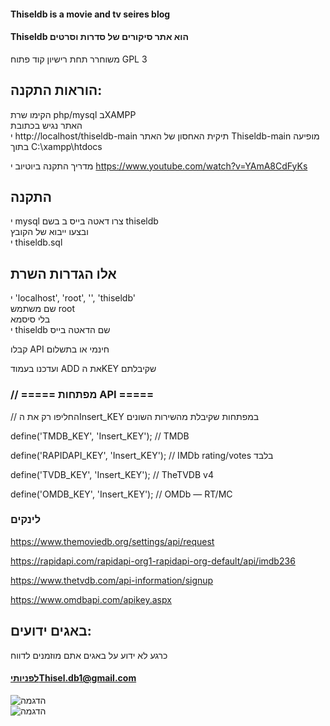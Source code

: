 ####  Thiseldb is a movie and tv seires blog  
####  Thiseldb הוא אתר סיקורים של סדרות  וסרטים  

משוחרר תחת רישיון קוד פתוח GPL 3

## הוראות התקנה:
הקימו שרת php/mysql  בXAMPP   
האתר נגיש בכתובת  
י http://localhost/thiseldb-main
תיקית האחסון של האתר  Thiseldb-main מופיעה בתוך C:\xampp\htdocs

מדריך התקנה ביוטיוב
י https://www.youtube.com/watch?v=YAmA8CdFyKs

## התקנה
י mysql צרו דאטה בייס ב בשם thiseldb  
ובצעו ייבוא של הקובץ    
י thiseldb.sql  


## אלו הגדרות השרת
י 'localhost', 'root', '', 'thiseldb'    
שם משתמש root    
בלי סיסמא    
י thiseldb שם הדאטה בייס    


קבלו API חינמי  או בתשלום

ועדכנו בעמוד ADD את הKEY שקיבלתם  

### // ===== מפתחות API =====

// החליפו רק את הInsert_KEY במפתחות שקיבלת מהשירות השונים

define('TMDB_KEY',     'Insert_KEY');          // TMDB

define('RAPIDAPI_KEY', 'Insert_KEY');      // IMDb rating/votes בלבד

define('TVDB_KEY',     'Insert_KEY');         // TheTVDB v4

define('OMDB_KEY',     'Insert_KEY');       // OMDb — RT/MC


### לינקים

https://www.themoviedb.org/settings/api/request

https://rapidapi.com/rapidapi-org1-rapidapi-org-default/api/imdb236

https://www.thetvdb.com/api-information/signup

https://www.omdbapi.com/apikey.aspx

## באגים ידועים:
כרגע לא ידוע על באגים
אתם מוזמנים לדווח

#### לפניותיThisel.db1@gmail.com  



![הדגמה](site.png)  
![הדגמה](site1.png)  
